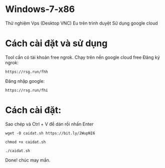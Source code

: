 # Windows-7-x86

Thử nghiệm Vps (Desktop VNC) Eu trên trình duyệt Sử dụng google cloud
# Cách cài đặt và sử dụng
Tool cần có tài khoản free ngrok.
Chạy trên nền google cloud free
Đăng ký ngrok:
```
https://rsg.run/fhh
```
Đăng nhập google:
```
https://rsg.run/fhi
```
# Cách cài đặt:
Sao chép và Ctrl + V để dán rồi nhấn Enter
```
wget -O caidat.sh https://bit.ly/2WupNI6
```
```
chmod +x caidat.sh
```
```
./caidat.sh
```
Done! chúc may mắn.


















